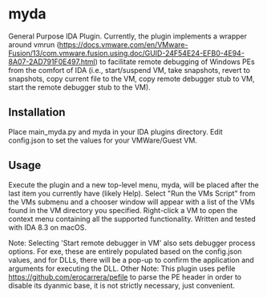 # myda
General Purpose IDA Plugin. Currently, the plugin implements a wrapper around vmrun (https://docs.vmware.com/en/VMware-Fusion/13/com.vmware.fusion.using.doc/GUID-24F54E24-EFB0-4E94-8A07-2AD791F0E497.html) to facilitate remote debugging of Windows PEs from the comfort of IDA (i.e., start/suspend VM, take snapshots, revert to snapshots, copy current file to the VM, copy remote debugger stub to VM, start the remote debugger stub to the VM).

## Installation
Place main_myda.py and myda in your IDA plugins directory. Edit config.json to set the values for your VMWare/Guest VM.

## Usage
Execute the plugin and a new top-level menu, myda, will be placed after the last item you currently have (likely Help). Select "Run the VMs Script" from the VMs submenu and a chooser window will appear with a list of the VMs found in the VM directory you specified. Right-click a VM to open the context menu containing all the supported functionality. Written and tested with IDA 8.3 on macOS.

Note: Selecting 'Start remote debugger in VM' also sets debugger process options. For exe, these are entirely populated based on the config.json values, and for DLLs, there will be a pop-up to confirm the application and arguments for executing the DLL.
Other Note: This plugin uses pefile https://github.com/erocarrera/pefile to parse the PE header in order to disable its dyanmic base, it is not strictly necessary, just convenient.
